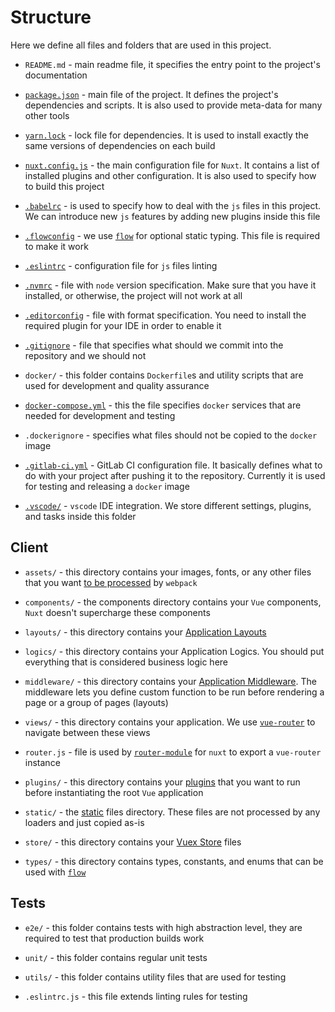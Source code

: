 # Structure

Here we define all files and folders that are used in this project.

- `README.md` - main readme file, it specifies the entry 
  point to the project's documentation

- [`package.json`](https://docs.npmjs.com/files/package.json) - main file 
  of the project. It defines the project's dependencies and scripts. 
  It is also used to provide meta-data for many other tools

- [`yarn.lock`](https://yarnpkg.com/lang/en/docs/yarn-lock/) - lock file 
  for dependencies. It is used to install exactly the same 
  versions of dependencies on each build

- [`nuxt.config.js`](https://nuxtjs.org/guide/configuration/) - the main 
  configuration file for `Nuxt`. It contains a list of installed 
  plugins and other configuration. It is also used to specify how to 
  build this project

- [`.babelrc`](https://babeljs.io/docs/usage/babelrc/) - is used to specify 
  how to deal with the `js` files in this project. 
  We can introduce new `js` features by adding new plugins inside this file

- [`.flowconfig`](https://flow.org/en/docs/config/) - we use 
  [`flow`](https://flow.org) for optional static typing. 
  This file is required to make it work

- [`.eslintrc`](https://eslint.org/docs/user-guide/configuring) - configuration 
  file for `js` files linting

- [`.nvmrc`](https://github.com/creationix/nvm) - file with `node` version 
  specification. Make sure that you have it installed, 
  or otherwise, the project will not work at all

- [`.editorconfig`](http://editorconfig.org/) - file with format specification. 
  You need to install the required plugin for your IDE in order to enable it

- [`.gitignore`](https://git-scm.com/docs/gitignore) - file that specifies 
  what should we commit into the repository and we should not

- `docker/` - this folder contains `Dockerfile`s and utility scripts
  that are used for development and quality assurance

- [`docker-compose.yml`](https://docs.docker.com/compose/compose-file/) - this 
  the file specifies `docker` services
  that are needed for development and testing

- `.dockerignore` - specifies what files should not be 
  copied to the `docker` image

- [`.gitlab-ci.yml`](https://docs.gitlab.com/ee/ci/yaml/) - GitLab CI 
  configuration file. It basically defines what to do with your project 
  after pushing it to the repository. Currently it is used for testing 
  and releasing a `docker` image

- [`.vscode/`][vscode] - `vscode` IDE integration. 
  We store different settings, plugins, and tasks inside this folder

## Client

- `assets/` - this directory contains your images, fonts, 
  or any other files that you want 
  [to be processed](https://nuxtjs.org/guide/assets#webpacked) by `webpack`

- `components/` - the components directory contains your `Vue` components, 
  `Nuxt` doesn't supercharge these components

- `layouts/` - this directory contains 
  your [Application Layouts](https://nuxtjs.org/guide/views#layouts)

- `logics/` - this directory contains your Application Logics. 
  You should put everything that is considered business logic here

- `middleware/` - this directory contains your 
  [Application Middleware](https://nuxtjs.org/guide/routing#middleware). 
  The middleware lets you define custom function to be run 
  before rendering a page or a group of pages (layouts)

- `views/` - this directory contains your application. 
  We use [`vue-router`](http://router.vuejs.org/) to navigate 
  between these views

- `router.js` - file is used by 
  [`router-module`](https://github.com/nuxt-community/router-module) for `nuxt` 
  to export a `vue-router` instance

- `plugins/` - this directory contains your 
  [plugins](https://ru.nuxtjs.org/examples/plugins/) that you want 
  to run before instantiating the root `Vue` application

- `static/` - the [static](https://nuxtjs.org/guide/assets/#static) 
  files directory. These files are not processed by any loaders and 
  just copied as-is

- `store/` - this directory contains your 
  [Vuex Store](https://nuxtjs.org/guide/vuex-store) files

- `types/` - this directory contains types, constants, 
  and enums that can be used with [`flow`](https://flow.org)

## Tests

- `e2e/` - this folder contains tests with high abstraction level, 
  they are required to test that production builds work

- `unit/` - this folder contains regular unit tests

- `utils/` - this folder contains utility files that are used for testing

- `.eslintrc.js` - this file extends linting rules for testing

[vscode]: https://code.visualstudio.com/docs/getstarted/settings
